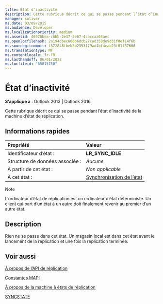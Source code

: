 ```yaml
---
title: État d’inactivité
description: Cette rubrique décrit ce qui se passe pendant l’état d’inactivité de la machine d’état de réplication. Les propriétés associées et leurs valeurs correspondantes sont fournies.
manager: soliver
ms.date: 03/09/2015
ms.audience: Developer
ms.localizationpriority: medium
ms.assetid: 46976bea-c6bb-2e37-2e67-4cbccaa03aec
ms.openlocfilehash: 2a194dbec606b6dcb27cad350de9d31f8ef14f6b
ms.sourcegitcommit: f872848fbeb5b2353179ad4bf4eab23f61f87666
ms.translationtype: MT
ms.contentlocale: fr-FR
ms.lasthandoff: 06/01/2022
ms.locfileid: "65815750"
---
```

# <a name="idle-state"></a>État d’inactivité

  
  
**S’applique à** : Outlook 2013 | Outlook 2016 
  
 Cette rubrique décrit ce qui se passe pendant l’état d’inactivité de la machine d’état de réplication. 
  
## <a name="quick-info"></a>Informations rapides

|Propriété|Valeur|
|:-----|:-----|
|Identificateur d’état :  <br/> |**LR_SYNC_IDLE** <br/> |
|Structure de données associée :  <br/> | *Aucune*  <br/> |
|À partir de cet état :  <br/> | *Non applicable*  <br/> |
|À cet état :  <br/> |[Synchronisation de l’état](synchronize-state.md) <br/> |
   
> [!NOTE]
> L’ordinateur d’état de réplication est un ordinateur d’état déterministe. Un client qui part d’un état à un autre doit finalement revenir au premier d’un autre état. 
  
## <a name="description"></a>Description

Rien ne se passe dans cet état. Un magasin local est dans cet état avant le lancement de la réplication et une fois la réplication terminée.
  
## <a name="see-also"></a>Voir aussi



[À propos de l’API de réplication](about-the-replication-api.md)
  
[Constantes MAPI](mapi-constants.md)
  
[À propos de la machine à états de réplication](about-the-replication-state-machine.md)
  
[SYNCSTATE](syncstate.md)

